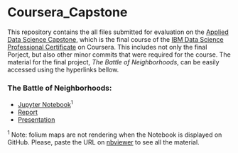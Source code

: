 # Coursera_Capstone

This repository contains the all files submitted for evaluation on the <a href="https://www.coursera.org/learn/applied-data-science-capstone">Applied Data Science Capstone</a>, which is the final course of the <a href="https://www.coursera.org/professional-certificates/ibm-data-science">IBM Data Science Professional Certificate</a> on Coursera. This includes not only the final Porject, but also other minor commits that were required for the course. The material for the final project, *The Battle of Neighborhoods*, can be easily accessed using the hyperlinks bellow.

### The Battle of Neighborhoods:
<ul><li><a href="https://github.com/joao-romao/Coursera_Capstone/blob/master/The%20Battle%20of%20Neighborhoods.ipynb">Jupyter Notebook</a><sup>1</sup>
<li><a href="https://github.com/joao-romao/Coursera_Capstone/blob/master/The_Battle_of_the_Neighborhoods_Report.pdf">Report</a></li>
<li><a href="https://github.com/joao-romao/Coursera_Capstone/blob/master/The_Battle_of_Neighborhoods_Presentation%20.pdf">Presentation</a></li></ul> 

<sup>1</sup> Note: folium maps are not rendering when the Notebook is displayed on GitHub. Please, paste the URL on <a href="https://nbviewer.jupyter.org/">nbviewer</a> to see all the material.
